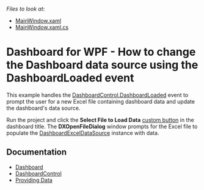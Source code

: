 <!-- default file list -->
*Files to look at*:

* [MainWindow.xaml](./CS/WpfDashboardLoadedExample/MainWindow.xaml)
* [MainWindow.xaml.cs](./CS/WpfDashboardLoadedExample/MainWindow.xaml.cs)
<!-- default file list end -->

# Dashboard for WPF - How to change the Dashboard data source using the DashboardLoaded event

This example handles the [DashboardControl.DashboardLoaded](https://docs.devexpress.com/Dashboard/DevExpress.DashboardWpf.DashboardControl.DashboardLoaded) event to prompt the user for a new Excel file containing dashboard data and update the dashboard's data source.

Run the project and click the **Select File to Load Data** [custom button](https://docs.devexpress.com/Dashboard/DevExpress.DashboardWpf.DashboardControlBase.TitleCustomizationsTemplate) in the dashboard title. The **DXOpenFileDialog** window prompts for the Excel file to populate the [DashboardExcelDataSource](https://docs.devexpress.com/Dashboard/DevExpress.DashboardCommon.DashboardExcelDataSource) instance with data.

## Documentation

- [Dashboard](https://docs.devexpress.com/Dashboard/DevExpress.DashboardCommon.Dashboard)
- [DashboardControl](https://docs.devexpress.com/Dashboard/DevExpress.DashboardWpf.DashboardControl)
- [Providing Data](https://docs.devexpress.com/Dashboard/119901/wpf-viewer/providing-data)
